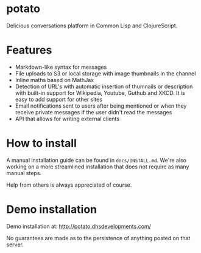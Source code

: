 # potato

Delicious conversations platform in Common Lisp and ClojureScript.

# Features

  - Markdown-like syntax for messages
  - File uploads to S3 or local storage with image thumbnails in the channel
  - Inline maths based on MathJax
  - Detection of URL's with automatic insertion of thumnails or description
    with built-in support for Wikipedia, Youtube, Guthub and XKCD. It is easy
    to add support for other sites
  - Email notifications sent to users after being mentioned or when they receive
    private messages if the user didn't read the messages
  - API that allows for writing external clients

# How to install

A manual installation guide can be found in `docs/INSTALL.md`. We're also working on a more
streamlined installation that does not require as many manual steps.

Help from others is always appreciated of course.

# Demo installation

Demo installation at: http://potato.dhsdevelopments.com/

No guarantees are made as to the persistence of anything posted on
that server.
